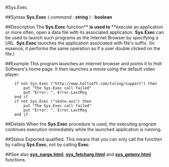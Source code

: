 
#Sys.Exec

##Syntax
**Sys.Exec** ( *command* : **string** ) : **boolean**



##Description
The **Sys.Exec** function** **is used to** **execute an application or more often, open a data file with its associated application. **Sys.Exec** can be used to launch such programs as the Internet Browser by specifying a URL. **Sys.Exec** launches the application associated with file's suffix. (In essence, it performs the same operation as if a user double clicked on the file.)



##Example
This program launches an internet browser and points it to Holt Software's home page. It then launches a movie using the default video player.


        if not Sys.Exec ("http://www.holtsoft.com/turing/support") then
            put "The Sys.Exec call failed"
            put "Error: ", Error.LastMsg
        end if
        if not Sys.Exec ("skate.avi") then
            put "The Sys.Exec call failed"
            put "Error: ", Error.LastMsg
        end if
##Details
When the **Sys.Exec** procedure is used, the executing program continues execution immediately while the launched application is running. 



##Status
Exported qualified.
This means that you can only call the function by calling **Sys.Exec**, not by calling **Exec**.



##See also
**[sys_nargs.html](Sys.Nargs)**, **[sys_fetcharg.html](Sys.FetchArg)** and **[sys_getenv.html](Sys.GetEnv)** functions.


